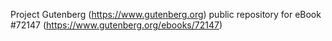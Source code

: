 Project Gutenberg (https://www.gutenberg.org) public repository
for eBook #72147 (https://www.gutenberg.org/ebooks/72147)
